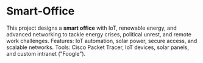 # Smart-Office
This project designs a **smart office** with IoT, renewable energy, and advanced networking to tackle energy crises, political unrest, and remote work challenges. Features: IoT automation, solar power, secure access, and scalable networks. Tools: Cisco Packet Tracer, IoT devices, solar panels, and custom intranet ("Foogle").

